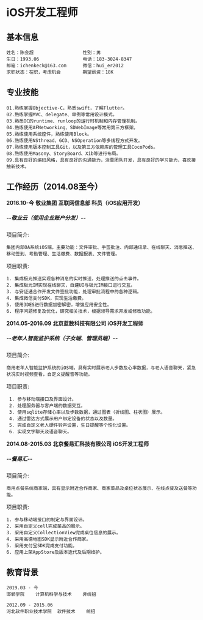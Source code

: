 # iOS开发工程师

基本信息
-----

    姓名：陈会超                  性别：男
    生日：1993.06                电话：183-3024-8347
    邮箱：ichenkeck@163.com      微信：hui_er2012
    求职状态：在职，考虑机会        期望薪资：18K
    
专业技能
-----
    01.熟练掌握Objective-C，熟悉swift，了解Flutter。
    02.熟练掌握MVC、delegate、单例等常用设计模式。
    03.熟悉OC的runtime、runloop的运行时机制和内存管理机制。
    04.熟练使用AFNetworking、SDWebImage等常用第三方框架。
    05.熟练使用系统控件，熟练使用Block。
    06.熟练使用NSthread、GCD、NSOperation等多线程方式开发。
    07.熟练使用版本控制工具Git，以及第三方依赖库的管理工具CocoPods。
    08.熟练使用Masony、StoryBoard、Xib等进行布局。
    09.具有良好的编码风格，具有良好的沟通能力，注重团队开发，具有良好的学习能力，喜欢接触新技术。


工作经历（2014.08至今）
-----
**2016.10-今**
**敬业集团**
**互联网信息部 科员（iOS应用开发）**

#####   --敬业云（使用企业账户分发）--
项目简介:

    集团内部OA系统iOS端，主要功能：文件审批、手签批注、内部通讯录、在线聊天、消息推送、移动签到、考勤管理、生活缴费、数据报表、文件管理。

项目职责:

    1. 集成极光推送实现各种消息的实时推送，处理推送的点击事件。
    2. 集成极光IM实现在线聊天，自建UI与极光IM接口进行交互。
    3. 与安证通合作开发文件签批功能，处理审批流程中的各种逻辑。
    4. 集成微信支付SDK，实现生活缴费。
    5. 使用3DES进行数据加密解密，增强应用安全性。
    6. 程序问题修复及优化，研究相关技术，根据领导需求开发或修改功能。


**2014.05-2016.09**
**北京蓝数科技有限公司**
**iOS开发工程师**
#####   --老年人智能监护系统（子女端、管理员端）--
项目简介:
  
    商用老年人智能监护系统的iOS端，具有实时展示老人步数及心率数据，与老人语音聊天，紧急状况实时视频查看，自定义提醒音等功能。

项目职责:

     1. 参与移动端接口及界面设计。
     2. 处理服务器与客户端的数据交互。
     3. 使用sqlite存储心率以及步数数据，通过图表（折线图、柱状图）展示。
     4. 通过雷达方式展示用户绑定设备的状态以及数量。
     5. 完成自定义老人硬件铃声设置，生日提醒等个性化设置。
     6. 实现文字聊天及语音聊天。

    
**2014.08-2015.03**
**北京餐易汇科技有限公司**
**iOS开发工程师**
#####   --餐易汇--

项目简介:

    商用点餐系统商家端，具有显示附近合作商家、商家菜品及桌位状态展示、在线点餐及送餐等功能。

项目职责:

    1. 参与移动端接口的制定与界面设计。
    2. 采用自定义cell完成菜品的展示。
    3. 采用自定义CollectionView完成桌位信息的展示。
    4. 采用高德地图SDK显示附近合作商家。
    5. 采用支付宝SDK完成支付功能。
    6. 应用上架AppStore及版本迭代及后期维护。 

教育背景
-----
    2019.03 - 今
    邯郸学院	计算机科学与技术	非统招
    
    2012.09 - 2015.06   
    河北软件职业技术学院	软件技术	统招

